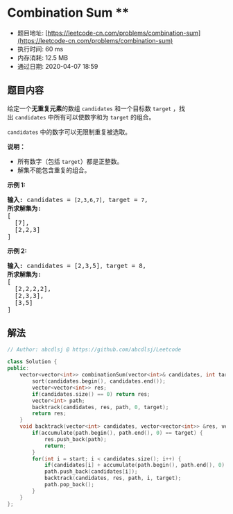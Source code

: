 # Combination Sum **
- 题目地址: [https://leetcode-cn.com/problems/combination-sum](https://leetcode-cn.com/problems/combination-sum)
- 执行时间: 60 ms
- 内存消耗: 12.5 MB
- 通过日期: 2020-04-07 18:59

## 题目内容
<p>给定一个<strong>无重复元素</strong>的数组 <code>candidates</code> 和一个目标数 <code>target</code> ，找出 <code>candidates</code> 中所有可以使数字和为 <code>target</code> 的组合。</p>

<p><code>candidates</code> 中的数字可以无限制重复被选取。</p>

<p><strong>说明：</strong></p>

<ul>
	<li>所有数字（包括 <code>target</code>）都是正整数。</li>
	<li>解集不能包含重复的组合。 </li>
</ul>

<p><strong>示例 1:</strong></p>

<pre><strong>输入:</strong> candidates = <code>[2,3,6,7], </code>target = <code>7</code>,
<strong>所求解集为:</strong>
[
  [7],
  [2,2,3]
]
</pre>

<p><strong>示例 2:</strong></p>

<pre><strong>输入:</strong> candidates = [2,3,5]<code>, </code>target = 8,
<strong>所求解集为:</strong>
[
  [2,2,2,2],
  [2,3,3],
  [3,5]
]</pre>


## 解法
```cpp
// Author: abcdlsj @ https://github.com/abcdlsj/Leetcode

class Solution {
public:
    vector<vector<int>> combinationSum(vector<int>& candidates, int target) {
        sort(candidates.begin(), candidates.end());
        vector<vector<int>> res;
        if(candidates.size() == 0) return res;
        vector<int> path;
        backtrack(candidates, res, path, 0, target);
        return res;
    }
    void backtrack(vector<int> candidates, vector<vector<int>> &res, vector<int> path, int start, int target) {
        if(accumulate(path.begin(), path.end(), 0) == target) {
            res.push_back(path);
            return;
        }
        for(int i = start; i < candidates.size(); i++) {
            if(candidates[i] + accumulate(path.begin(), path.end(), 0) > target) return;
            path.push_back(candidates[i]);
            backtrack(candidates, res, path, i, target);
            path.pop_back();
        }
    }
};

```